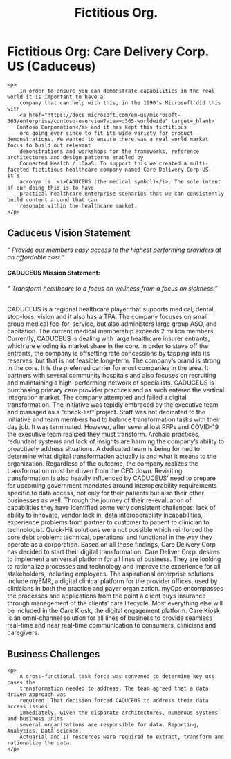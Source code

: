 ﻿---
layout: default
title: Fictitious Org.
nav_order: 3
description: "Fictitious Organization"
has_children: true
---

# Fictitious Org: Care Delivery Corp. US (Caduceus)

    <p>
        In order to ensure you can demonstrate capabilities in the real world it is important to have a
        company that can help with this, in the 1990's Microsoft did this with
        <a href="https://docs.microsoft.com/en-us/microsoft-365/enterprise/contoso-overview?view=o365-worldwide" target=_blank>
       Contoso Corporation</a> and it has kept this fictitious 
        org going ever since to fit its wide variety for product demonstrations. We wanted to ensure there was a real world market focus to build out relevant 
        demonstrations and workshops for the frameworks, reference architectures and design patterns enabled by
        Connected Health / iDaaS. To support this we created a multi-faceted fictitious healthcare company named Care Delivery Corp US, it’s
        acronym is  <i>CADUCEUS (the medical symbol)</i>. The sole intent of our doing this is to have
        practical healthcare enterprise scenarios that we can consistently build content around that can
        resonate within the healthcare market.
    </p>

## Caduceus Vision Statement
  <i>
        “ Provide our members easy access to the highest performing providers at an affordable cost.”
    </i>
    <h4 class="display-6"><b>CADUCEUS Mission Statement:</b><br /></h4>
    <i>  “ Transform healthcare to a focus on wellness from a focus on sickness.”</i>
    <br /><br/>
    <p>
        CADUCEUS is a regional healthcare player that supports medical, dental, stop-loss,
        vision and it also has a TPA. The company focuses on small group medical
        fee-for-service, but also administers large group ASO, and capitation. The current
        medical membership exceeds 2 million members. Currently, CADUCEUS is dealing with large healthcare insurer entrants, which are
        eroding its market share in the core. In order to stave off the entrants, the company is
        offsetting rate concessions by tapping into its reserves, but that is not feasible
        long-term.
        The company’s brand is strong in the core. It is the preferred carrier for most
        companies in the area. It partners with several community hospitals and also focuses
        on recruiting and maintaining a high-performing network of specialists. CADUCEUS is
        purchasing primary care provider practices and as such entered the vertical integration
        market.
        The company attempted and failed a digital transformation. The initiative was tepidly
        embraced by the executive team and managed as a “check-list” project. Staff was not
        dedicated to the initiative and team members had to balance transformation tasks with
        their day job. It was terminated. However, after several lost RFPs and COVID-19 the
        executive team realized they must transform. Archaic practices, redundant systems and
        lack of insights are harming the company’s ability to proactively address situations. A
        dedicated team is being formed to determine what digital transformation actually is and
        what it means to the organization. Regardless of the outcome, the company realizes
        the transformation must be driven from the CEO down.
        Revisiting transformation is also heavily influenced by CADUCEUS’ need to prepare for
        upcoming government mandates around interoperability requirements specific to data
        access, not only for their patients but also their other businesses as well. Through the
        journey of their re-evaluation of capabilities they have identified some very consistent
        challenges: lack of ability to innovate, vendor lock in, data interoperability incapabilities,
        experience problems from partner to customer to patient to clinician to technologist.
        Quick-Hit solutions were not possible which reinforced the core debt problem: technical,
        operational and functional in the way they operate as a corporation.
        Based on all these findings, Care Delivery Corp has decided to start their digital
        transformation. Care Deliver Corp. desires to implement a universal platform for all
        lines of business. They are looking to rationalize processes and technology and
        improve the experience for all stakeholders, including employees. The aspirational
        enterprise solutions include myEMR, a digital clinical platform for the provider offices,
        used by clinicians in both the practice and payer organization. myOps encompasses the
        processes and applications from the point a client buys insurance through management
        of the clients’ care lifecycle. Most everything else will be included in the Care Kiosk, the
        digital engagement platform. Care Kiosk is an omni-channel solution for all lines of
        business to provide seamless real-time and near real-time communication to
        consumers, clinicians and caregivers.
    </p>
    
## Business Challenges
    <p>
        A cross-functional task force was convened to determine key use cases the
        transformation needed to address. The team agreed that a data driven approach was
        required. That decision forced CADUCEUS to address their data access issues
        immediately. Given the disparate architectures, numerous systems and business units
        several organizations are responsible for data. Reporting, Analytics, Data Science,
        Actuarial and IT resources were required to extract, transform and rationalize the data.
    </p>
</div>